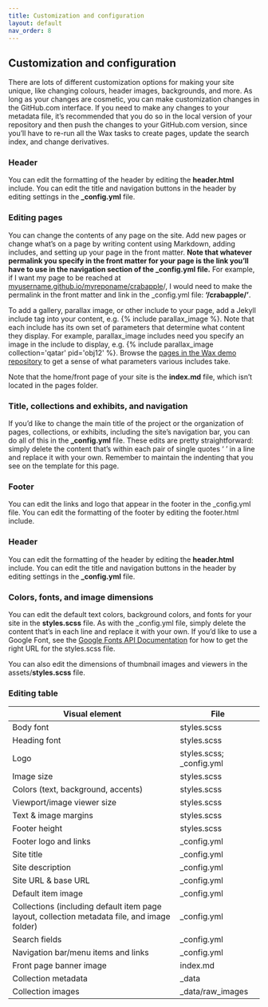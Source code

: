 ```yaml
---
title: Customization and configuration
layout: default
nav_order: 8
---
```

## **Customization and configuration**

There are lots of different customization options for making your site unique, like changing colours, header images, backgrounds, and more. As long as your changes are cosmetic, you can make customization changes in the GitHub.com interface. If you need to make any changes to your metadata file, it’s recommended that you do so in the local version of your repository and then push the changes to your GitHub.com version, since you’ll have to re-run all the Wax tasks to create pages, update the search index, and change derivatives.

### **Header**

You can edit the formatting of the header by editing the **header.html** include. You can edit the title and navigation buttons in the header by editing settings in the **\_config.yml** file.

### **Editing pages**

You can change the contents of any page on the site. Add new pages or change what’s on a page by writing content using Markdown, adding includes, and setting up your page in the front matter. **Note that whatever permalink you specify in the front matter for your page is the link you’ll have to use in the navigation section of the \_config.yml file.** For example, if I want my page to be reached at [myusername.github.io/myreponame/crabapple](http://myusername.github.io/myreponame/crabapple)/, I would need to make the permalink in the front matter and link in the \_config.yml file: **‘/crabapple/’**.

To add a gallery, parallax image, or other include to your page, add a Jekyll include tag into your content, e.g. {% include parallax\_image %}. Note that each include has its own set of parameters that determine what content they display. For example, parallax\_image includes need you specify an image in the include to display, e.g. {% include parallax\_image collection='qatar' pid='obj12' %}. Browse the [pages in the Wax demo repository](https://github.com/minicomp/wax) to get a sense of what parameters various includes take.

Note that the home/front page of your site is the **index.md** file, which isn’t located in the pages folder.

### **Title, collections and exhibits, and navigation**

If you’d like to change the main title of the project or the organization of pages, collections, or exhibits, including the site’s navigation bar, you can do all of this in the **\_config.yml** file. These edits are pretty straightforward: simply delete the content that’s within each pair of single quotes ‘ ’ in a line and replace it with your own. Remember to maintain the indenting that you see on the template for this page.

### **Footer**

You can edit the links and logo that appear in the footer in the \_config.yml file. You can edit the formatting of the footer by editing the footer.html include.

### **Header**

You can edit the formatting of the header by editing the **header.html** include. You can edit the title and navigation buttons in the header by editing settings in the **\_config.yml** file.

### **Colors, fonts, and image dimensions**

You can edit the default text colors, background colors, and fonts for your site in the **styles.scss** file. As with the \_config.yml file, simply delete the content that’s in each line and replace it with your own. If you’d like to use a Google Font, see the [Google Fonts API Documentation](https://developers.google.com/fonts/docs/getting_started) for how to get the right URL for the styles.scss file.

You can also edit the dimensions of thumbnail images and viewers in the assets/**styles.scss** file.

### **Editing table**

| Visual element | File |
| ----- | ----- |
| Body font | styles.scss |
| Heading font | styles.scss |
| Logo | styles.scss; \_config.yml |
| Image size | styles.scss |
| Colors (text, background, accents) | styles.scss |
| Viewport/image viewer size | styles.scss |
| Text & image margins | styles.scss |
| Footer height | styles.scss |
| Footer logo and links | \_config.yml |
| Site title | \_config.yml |
| Site description | \_config.yml |
| Site URL & base URL | \_config.yml |
| Default item image | \_config.yml |
| Collections (including default item page layout, collection metadata file, and image folder) | \_config.yml |
| Search fields | \_config.yml |
| Navigation bar/menu items and links | \_config.yml |
| Front page banner image | index.md |
| Collection metadata | \_data |
| Collection images | \_data/raw\_images |
